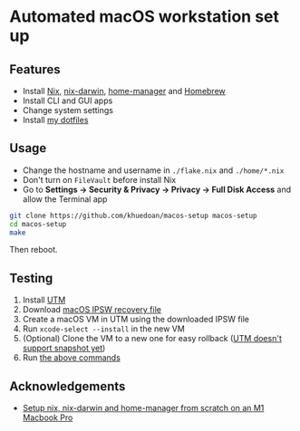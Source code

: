 # Automated macOS workstation set up

## Features

- Install [Nix](https://nixos.org/download.html#nix-install-macos), [nix-darwin](https://github.com/LnL7/nix-darwin), [home-manager](https://github.com/nix-community/home-manager) and [Homebrew](https://brew.sh)
- Install CLI and GUI apps
- Change system settings
- Install [my dotfiles](https://github.com/hlac9x/dotfiles)

## Usage

- Change the hostname and username in `./flake.nix` and `./home/*.nix`
- Don't turn on `FileVault` before install Nix
- Go to **Settings -> Security & Privacy -> Privacy -> Full Disk Access** and allow the Terminal app

```sh
git clone https://github.com/khuedoan/macos-setup macos-setup
cd macos-setup
make
```

Then reboot.

## Testing

1. Install [UTM](https://getutm.app)
2. Download [macOS IPSW recovery file](https://ipsw.me/product/Mac)
3. Create a macOS VM in UTM using the downloaded IPSW file
4. Run `xcode-select --install` in the new VM
5. (Optional) Clone the VM to a new one for easy rollback ([UTM doesn't support snapshot yet](https://github.com/utmapp/UTM/issues/2688)) <!-- TODO -->
6. Run [the above commands](#usage)

## Acknowledgements

- [Setup nix, nix-darwin and home-manager from scratch on an M1 Macbook Pro](https://gist.github.com/jmatsushita/5c50ef14b4b96cb24ae5268dab613050)
